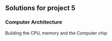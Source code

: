 ## Solutions for project 5

### Computer Architecture

Building the CPU, memory and the Computer chip
